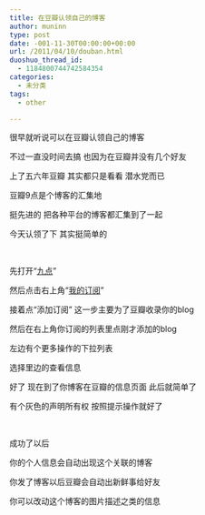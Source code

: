 ```yaml
---
title: 在豆瓣认领自己的博客
author: muninn
type: post
date: -001-11-30T00:00:00+00:00
url: /2011/04/10/douban.html
duoshuo_thread_id:
  - 1184800744742584354
categories:
  - 未分类
tags:
  - other

---
```

很早就听说可以在豆瓣认领自己的博客

不过一直没时间去搞 也因为在豆瓣并没有几个好友

上了五六年豆瓣 其实都只是看看 潜水党而已

豆瓣9点是个博客的汇集地

挺先进的 把各种平台的博客都汇集到了一起

今天认领了下 其实挺简单的

&#160;

先打开“<a href="https://9.douban.com" target="_blank">九点</a>”

然后点击右上角“<a href="https://9.douban.com/reader" target="_blank">我的订阅</a>”

接着点“添加订阅” 这一步主要为了豆瓣收录你的blog

然后在右上角你订阅的列表里点刚才添加的blog

左边有个更多操作的下拉列表

选择里边的查看信息

好了 现在到了你博客在豆瓣的信息页面 此后就简单了

有个灰色的声明所有权 按照提示操作就好了

&#160;

成功了以后

你的个人信息会自动出现这个关联的博客

你发了博客以后豆瓣会自动出新鲜事给好友

你可以改动这个博客的图片描述之类的信息